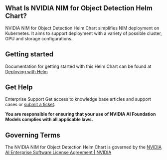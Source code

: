 ## What Is NVIDIA NIM for Object Detection Helm Chart?
NVIDIA NIM for Object Detection Helm Chart simplifies NIM deployment on Kubernetes. It aims to support deployment with a variety of possible cluster, GPU and storage configurations.

## Getting started
Documentation for getting started with this Helm Chart can be found at [Deploying with Helm](https://docs.nvidia.com/nim/index.html#nemo-retriever)

## Get Help
Enterprise Support
Get access to knowledge base articles and support cases or [submit a ticket](https://www.nvidia.com/en-us/data-center/products/ai-enterprise-suite/support/).

**You are responsible for ensuring that your use of NVIDIA AI Foundation Models complies with all applicable laws.**


## Governing Terms
The NVIDIA NIM for Object Detection Helm Chart is governed by the [NVIDIA AI Enterprise Software License Agreement | NVIDIA](https://www.nvidia.com/en-us/data-center/products/nvidia-ai-enterprise/eula/)